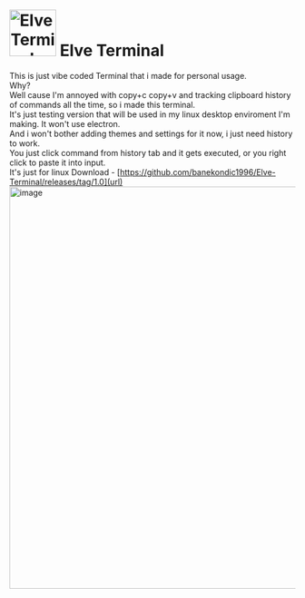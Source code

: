 # <img width="82" height="auto" alt="Elve Terminal EE" src="https://github.com/user-attachments/assets/b3ade798-01fe-4f30-96b2-aa524476716c" /> Elve Terminal
This is just vibe coded Terminal that i made for personal usage. <br>
Why?<br>
Well cause I'm annoyed with copy+c copy+v and tracking clipboard history of commands all the time,
so i made this terminal. <br> It's just testing version that will be used in my linux desktop enviroment I'm making.
It won't use electron. <br> And i won't bother adding themes and settings for it now, i just need history to work. <br>
You just click command from history tab and it gets executed, or you right click to paste it into input. <br>
It's just for linux
Download - [https://github.com/banekondic1996/Elve-Terminal/releases/tag/1.0](url)
<img width="1266" height="709" alt="image" src="https://github.com/user-attachments/assets/afb2879e-55c4-4d9b-97cc-15ef03c3406d" />
